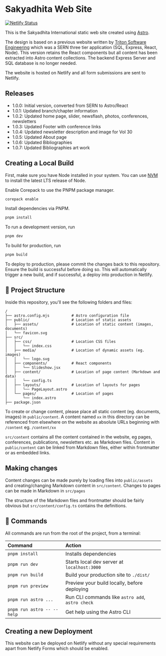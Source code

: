 # Sakyadhita Web Site

[![Netlify Status](https://api.netlify.com/api/v1/badges/33b02bdb-9658-4530-9b42-55a1957cb999/deploy-status)](https://app.netlify.com/sites/sakyadhita/deploys)

This is the Sakyadhita International static web site created using [Astro](https://astro.build).

The design is based on a previous website written by
[Triton Software Engineering](https://github.com/TritonSE/SI-Website-Revamp)
which was a SERN three tier application (SQL, Express, React, Node). This version
retains the React components but all content has been extracted into Astro
content collections. The backend Express Server and SQL database is no longer
needed.

The website is hosted on Netlify and all form submissions are sent to Netlify.

## Releases

* 1.0.0: Initial version, converted from SERN to Astro/React
* 1.0.1: Updated branch/chapter information
* 1.0.2: Updated home page, slider, newsflash, photos, conferences, newsletters
* 1.0.3: Updated Footer with conference links
* 1.0.4: Updated newsletter description and image for Vol 30
* 1.0.5: Updated About page
* 1.0.6: Updated Bibliographies
* 1.0.7: Updated Bibliographies art work

## Creating a Local Build

First, make sure you have Node installed in your system. You can use
[NVM](https://nvm.sh) to install the latest LTS release of Node.

Enable Corepack to use the PNPM package manager.

```sh
corepack enable
```

Install dependencies via PNPM.

```sh
pnpm install
```

To run a development version, run

```sh
pnpm dev
```

To build for production, run

```sh
pnpm build
```

To deploy to production, please commit the changes back to this repository.
Ensure the build is successful before doing so. This will automatically trigger
a new build, and if successful, a deploy into production in Netlify.

## 🚀 Project Structure

Inside this repository, you'll see the following folders and files:

```text
/
├── astro.config.mjs          # Astro configuration file 
├── public/                   # Location of static assets
│   ├── assets/               # Location of static content (images, documents)
│   └── favicon.svg
├── src/
│   ├── css/                  # Location CSS files
│   │   └── index.css
│   ├── media/                # Location of dynamic assets (eg. images)
│   │   └── logo.svg
│   ├── components/           # React components
│   │   └── Slideshow.jsx
│   ├── content/              # Location of page content (Markdown and data)
│   │   └── config.ts
│   ├── layouts/              # Location of layouts for pages
│   │   └── PageLayout.astro
│   └── pages/                # Location of pages
│       └── index.astro
├── package.json
```

To create or change content, please place all static content (eg. documents,
images) in `public/content`. A content named `xx` in this directory can be
referenced from elsewhere on the website as absolute URLs beginning
with `/content` eg. `/content/xx`

`src/content` contains all the content contained in the website, eg pages,
conferences, publications, newsletters etc. as Markdown files. Content in
`public/content` can be linked from Markdown files, either within frontmatter or
as embedded links.

## Making changes

Content changes can be made purely by loading files into `public/assets` and
creating/changing Markdown content in `src/content`. Changes to pages can be
made in Markdown in `src/pages`

The structure of the Markdown files and frontmatter should be fairly obvious
but `src/content/config.ts` contains the definitions.

## 🧞 Commands

All commands are run from the root of the project, from a terminal:

| Command                   | Action                                           |
| :------------------------ | :----------------------------------------------- |
| `pnpm install`             | Installs dependencies                            |
| `pnpm run dev`             | Starts local dev server at `localhost:3000`      |
| `pnpm run build`           | Build your production site to `./dist/`          |
| `pnpm run preview`         | Preview your build locally, before deploying     |
| `pnpm run astro ...`       | Run CLI commands like `astro add`, `astro check` |
| `pnpm run astro -- --help` | Get help using the Astro CLI                     |

## Creating a new Deployment

This website can be deployed on Netlify without any special requirements apart
from Netlify Forms which should be enabled.
